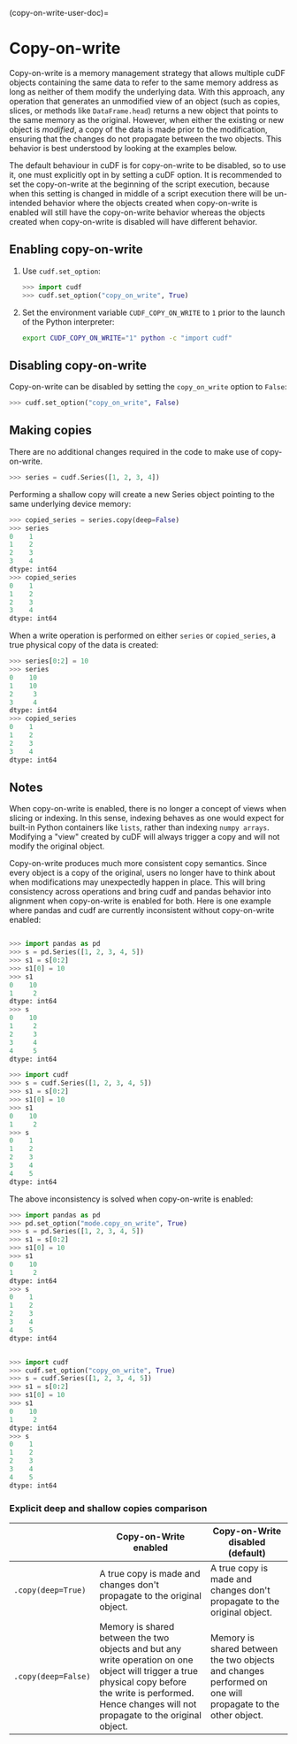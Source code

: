 (copy-on-write-user-doc)=

# Copy-on-write

Copy-on-write is a memory management strategy that allows multiple cuDF objects containing the same data to refer to the same memory address as long as neither of them modify the underlying data.
With this approach, any operation that generates an unmodified view of an object (such as copies, slices, or methods like `DataFrame.head`) returns a new object that points to the same memory as the original.
However, when either the existing or new object is _modified_, a copy of the data is made prior to the modification, ensuring that the changes do not propagate between the two objects.
This behavior is best understood by looking at the examples below.

The default behaviour in cuDF is for copy-on-write to be disabled, so to use it, one must explicitly
opt in by setting a cuDF option. It is recommended to set the copy-on-write at the beginning of the
script execution, because when this setting is changed in middle of a script execution there will
be un-intended behavior where the objects created when copy-on-write is enabled will still have the
copy-on-write behavior whereas the objects created when copy-on-write is disabled will have
different behavior.

## Enabling copy-on-write

1. Use `cudf.set_option`:

   ```python
   >>> import cudf
   >>> cudf.set_option("copy_on_write", True)
   ```

2. Set the environment variable `CUDF_COPY_ON_WRITE` to `1` prior to the
   launch of the Python interpreter:

   ```bash
   export CUDF_COPY_ON_WRITE="1" python -c "import cudf"
   ```

## Disabling copy-on-write

Copy-on-write can be disabled by setting the `copy_on_write` option to `False`:

```python
>>> cudf.set_option("copy_on_write", False)
```

## Making copies

There are no additional changes required in the code to make use of copy-on-write.

```python
>>> series = cudf.Series([1, 2, 3, 4])
```

Performing a shallow copy will create a new Series object pointing to the
same underlying device memory:

```python
>>> copied_series = series.copy(deep=False)
>>> series
0    1
1    2
2    3
3    4
dtype: int64
>>> copied_series
0    1
1    2
2    3
3    4
dtype: int64
```

When a write operation is performed on either `series` or
`copied_series`, a true physical copy of the data is created:

```python
>>> series[0:2] = 10
>>> series
0    10
1    10
2     3
3     4
dtype: int64
>>> copied_series
0    1
1    2
2    3
3    4
dtype: int64
```

## Notes

When copy-on-write is enabled, there is no longer a concept of views when
slicing or indexing. In this sense, indexing behaves as one would expect for
built-in Python containers like `lists`, rather than indexing `numpy arrays`.
Modifying a "view" created by cuDF will always trigger a copy and will not
modify the original object.

Copy-on-write produces much more consistent copy semantics. Since every object is a copy of the original, users no longer have to think about when modifications may unexpectedly happen in place. This will bring consistency across operations and bring cudf and pandas behavior into alignment when copy-on-write is enabled for both. Here is one example where pandas and cudf are currently inconsistent without copy-on-write enabled:

```python

>>> import pandas as pd
>>> s = pd.Series([1, 2, 3, 4, 5])
>>> s1 = s[0:2]
>>> s1[0] = 10
>>> s1
0    10
1     2
dtype: int64
>>> s
0    10
1     2
2     3
3     4
4     5
dtype: int64

>>> import cudf
>>> s = cudf.Series([1, 2, 3, 4, 5])
>>> s1 = s[0:2]
>>> s1[0] = 10
>>> s1
0    10
1     2
>>> s
0    1
1    2
2    3
3    4
4    5
dtype: int64
```

The above inconsistency is solved when copy-on-write is enabled:

```python
>>> import pandas as pd
>>> pd.set_option("mode.copy_on_write", True)
>>> s = pd.Series([1, 2, 3, 4, 5])
>>> s1 = s[0:2]
>>> s1[0] = 10
>>> s1
0    10
1     2
dtype: int64
>>> s
0    1
1    2
2    3
3    4
4    5
dtype: int64


>>> import cudf
>>> cudf.set_option("copy_on_write", True)
>>> s = cudf.Series([1, 2, 3, 4, 5])
>>> s1 = s[0:2]
>>> s1[0] = 10
>>> s1
0    10
1     2
dtype: int64
>>> s
0    1
1    2
2    3
3    4
4    5
dtype: int64
```

### Explicit deep and shallow copies comparison

|                     | Copy-on-Write enabled                                                                                                                                                                                        | Copy-on-Write disabled (default)                                                                          |
| ------------------- | ------------------------------------------------------------------------------------------------------------------------------------------------------------------------------------------------------------ | --------------------------------------------------------------------------------------------------------- |
| `.copy(deep=True)`  | A true copy is made and changes don't propagate to the original object.                                                                                                                                      | A true copy is made and changes don't propagate to the original object.                                   |
| `.copy(deep=False)` | Memory is shared between the two objects and but any write operation on one object will trigger a true physical copy before the write is performed. Hence changes will not propagate to the original object. | Memory is shared between the two objects and changes performed on one will propagate to the other object. |
